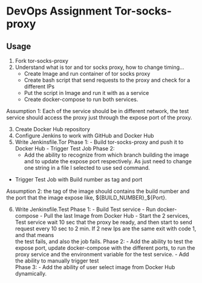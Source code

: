 

# DevOps Assignment Tor-socks-proxy

## Usage

1. Fork tor-socks-proxy
2. Understand what is tor and tor socks proxy, how to change timing...
    - Create Image and run container of tor socks proxy
    - Create bash script that send requests to the proxy and check for a different IPs
    - Put the script in Image and run it with as a service
    - Create docker-compose to run both services.

Assumption 1: Each of the service should be in different network, the test service should access the proxy just through the expose port of the proxy.

3. Create Docker Hub repository
4. Configure Jenkins to work with GitHub and Docker Hub
5. Write Jenkinsfile.Tor
    Phase 1: 
          - Build tor-socks-proxy and push it to Docker Hub
          - Trigger Test Job
    Phase 2:
	- Add the ability to recognize from which branch building the image and to update the expose 
               port respectively. As just need to change one string in a file I selected to use sed command.
- Trigger Test Job with Build number as tag and port

Assumption 2: the tag of the image should contains the build number and the port that the image expose like, ${BUILD_NUMBER}_${Port}.

6. Write Jenkinsfile.Test
      Phase 1:
        - Build Test service
        - Run docker-compose 
                 - Pull the last Image from Docker Hub
                 - Start the 2 services, Test service wait 10 sec that the proxy be ready, and then start to send 
                    request every 10 sec to 2 min. If 2 new Ips are the same exit with code 1, and that means                 
                    the test fails, and also the job fails.
     Phase 2:
            - Add the ability to test the expose port, update docker-compose with the different ports, to run
              the proxy service and the environment variable for the test service.
            - Add the ability to manually trigger test   
     Phase 3: 
             - Add the ability of user select image from Docker Hub dynamically. 

